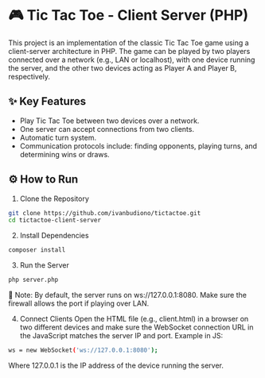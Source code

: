 # 🎮 Tic Tac Toe - Client Server (PHP)
This project is an implementation of the classic Tic Tac Toe game using a client-server architecture in PHP.
The game can be played by two players connected over a network (e.g., LAN or localhost), with one device running the server, and the other two devices acting as Player A and Player B, respectively.

## ✨ Key Features
- Play Tic Tac Toe between two devices over a network.
- One server can accept connections from two clients.
- Automatic turn system.
- Communication protocols include: finding opponents, playing turns, and determining wins or draws.

## ⚙️ How to Run
1. Clone the Repository
```bash
git clone https://github.com/ivanbudiono/tictactoe.git
cd tictactoe-client-server
```

2. Install Dependencies
```bash
composer install
```

3. Run the Server
```bash
php server.php
```
🧠 Note: By default, the server runs on ws://127.0.0.1:8080. Make sure the firewall allows the port if playing over LAN.

4. Connect Clients
Open the HTML file (e.g., client.html) in a browser on two different devices and make sure the WebSocket connection URL in the JavaScript matches the server IP and port.
Example in JS:
```bash
ws = new WebSocket('ws://127.0.0.1:8080');
```
Where 127.0.0.1 is the IP address of the device running the server.
